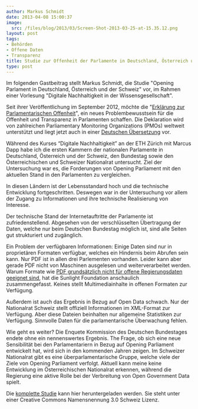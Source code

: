 ```yaml
---
author: Markus Schmidt
date: 2013-04-08 15:00:37
image:
  src: /files/blog/2013/03/Screen-Shot-2013-03-25-at-15.35.12.png
layout: post
tags:
- Behörden
- Offene Daten
- Transparenz
title: Studie zur Offenheit der Parlamente in Deutschland, Österreich und der Schweiz
type: post
---
```


Im folgenden Gastbeitrag stellt Markus Schmidt, die Studie "Opening Parlament in Deutschland, Österreich und der Schweiz" vor, im Rahmen einer Vorlesung "Digitale Nachhaltigkeit in der Wissensgesellschaft". 

Seit ihrer Veröffentlichung im September 2012, möchte die "[Erklärung zur Parlamentarischen Offenheit](http://www.openingparliament.org/)", ein neues Problembewusstsein für die Offenheit und Transparenz in Parlamenten schaffen. Die Deklaration wird von zahlreichen Parliamentary Monitoring Organizations (PMOs) weltweit unterstützt und liegt jetzt auch in einer [Deutschen Übersetzung](/blog/2013/03/erklaerung-zur-parlamentarischen-offenheit/) vor.

Während des Kurses “Digitale Nachhaltigkeit” an der ETH Zürich mit Marcus Dapp habe ich die ersten Kammern der nationalen Parlamente in Deutschland, Österreich und der Schweiz, den Bundestag sowie den Österreichischen und Schweizer Nationalrat untersucht. Ziel der Untersuchung war es, die Forderungen von Opening Parliament mit den aktuellen Stand in den Parlamenten zu vergleichen.

In diesen Ländern ist der Lebensstandard hoch und die technische Entwicklung fortgeschritten. Deswegen war in der Untersuchung vor allem der Zugang zu Informationen und ihre technische Realisierung von Interesse.

Der technische Stand der Internetauftritte der Parlamente ist zufriedenstellend. Abgesehen von der verschlüsselten Übertragung der Daten, welche nur beim Deutschen Bundestag möglich ist, sind alle Seiten gut strukturiert und zugänglich.

Ein Problem der verfügbaren Informationen: Einige Daten sind nur in proprietären Formaten verfügbar, welches ein Hindernis beim Abrufen sein kann. Nur PDF ist in allen drei Parlementen vorhanden. Leider kann aber gerade PDF nicht von Maschinen ausgelesen und weiterverarbeitet werden. Warum Formate wie [PDF grundsätzlich nicht für offene Regierungsdaten geeignet sind](http://sunlightfoundation.com/blog/2009/10/28/adobe-bad-open-government/), hat die Sunlight Foundation anschaulich zusammengefasst. Keines stellt Multimediainhalte in offenen Formaten zur Verfügung.

Außerdem ist auch das Ergebnis in Bezug auf Open Data schwach. Nur der Nationalrat Schweiz stellt offiziell Informationen im XML-Format zur Verfügung. Aber diese Dateien beinhalten nur allgemeine Statistiken zur Verfügung. Sinnvolle Daten für die parlamentarische Überwachung fehlen.

Wie geht es weiter? Die Enquete Kommission des Deutschen Bundestages endete ohne ein nennenswertes Ergebnis. The Frage, ob sich eine neue Sensibilität bei den Parlamentariern in Bezug auf Opening Parliament entwickelt hat, wird sich in den kommenden Jahren zeigen. Im Schweizer Nationalrat gibt es eine überparlamentarische Gruppe, welche viele der Ziele von Opening Parliament verfolgt. Aktuell kann meine keine Entwicklung im Österreichischen Nationalrat erkennen, während die Regierung eine aktive Rolle bei der Verbreitung von Open Government Data spielt.

Die [komplette Studie](http://teach.digisus.com/tiki-download_file.php?fileId=79) kann hier heruntergeladen werden. Sie steht unter einer Creative Commons Namensnennung 3.0 Schweiz Lizenz.